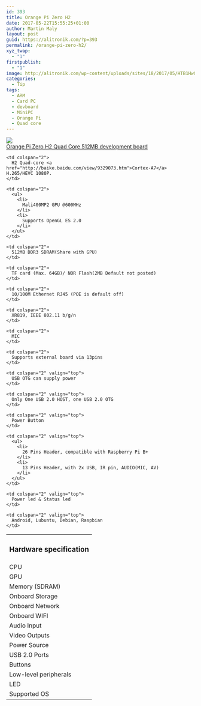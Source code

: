 ```yaml
---
id: 393
title: Orange Pi Zero H2
date: 2017-05-22T15:55:25+01:00
author: Martin Maly
layout: post
guid: https://alitronik.com/?p=393
permalink: /orange-pi-zero-h2/
xyz_twap:
  - "1"
firstpublish:
  - "1"
image: http://alitronik.com/wp-content/uploads/sites/18/2017/05/HTB1HwQ3PpXXXXbdaXXXq6xXFXXXC.jpg
categories:
  - Tip
tags:
  - ARM
  - Card PC
  - devboard
  - MiniPC
  - Orange Pi
  - Quad core
---
```

<a href="http://s.click.aliexpress.com/e/iiiAA2Z" target="_parent"><img src="//ae01.alicdn.com/kf/HTB1YlRiPFXXXXbrXFXXq6xXFXXXM/-font-b-Orange-b-font-font-b-Pi-b-font-font-b-Zero-b-font.jpg_220x220.jpg" /><span style="display: block;">Orange Pi Zero H2 Quad Core 512MB development board</span></a>

<table class="table table-bordered table-hover">
  <tr>
    <td colspan="3">
      <h3>
        Hardware specification
      </h3>
    </td>
  </tr>
  
  <tr>
    <td>
      CPU
    </td>
    
    <td colspan="2">
      H2 Quad-core <a href="http://baike.baidu.com/view/9329073.htm">Cortex-A7</a> H.265/HEVC 1080P.
    </td>
  </tr>
  
  <tr>
    <td>
      GPU
    </td>
    
    <td colspan="2">
      <ul>
        <li>
          Mali400MP2 GPU @600MHz
        </li>
        <li>
          Supports OpenGL ES 2.0
        </li>
      </ul>
    </td>
  </tr>
  
  <tr>
    <td>
      Memory (SDRAM)
    </td>
    
    <td colspan="2">
      512MB DDR3 SDRAM(Share with GPU)
    </td>
  </tr>
  
  <tr>
    <td>
      Onboard Storage
    </td>
    
    <td colspan="2">
      TF card (Max. 64GB)/ NOR Flash(2MB Default not posted)
    </td>
  </tr>
  
  <tr>
    <td>
      Onboard Network
    </td>
    
    <td colspan="2">
      10/100M Ethernet RJ45 (POE is default off)
    </td>
  </tr>
  
  <tr>
    <td>
      Onboard WIFI
    </td>
    
    <td colspan="2">
      XR819, IEEE 802.11 b/g/n
    </td>
  </tr>
  
  <tr>
    <td>
      Audio Input
    </td>
    
    <td colspan="2">
      MIC
    </td>
  </tr>
  
  <tr>
    <td>
      Video Outputs
    </td>
    
    <td colspan="2">
      Supports external board via 13pins
    </td>
  </tr>
  
  <tr>
    <td>
      Power Source
    </td>
    
    <td colspan="2" valign="top">
      USB OTG can supply power
    </td>
  </tr>
  
  <tr>
    <td>
      USB 2.0 Ports
    </td>
    
    <td colspan="2" valign="top">
      Only One USB 2.0 HOST, one USB 2.0 OTG
    </td>
  </tr>
  
  <tr>
    <td>
      Buttons
    </td>
    
    <td colspan="2" valign="top">
      Power Button
    </td>
  </tr>
  
  <tr>
    <td>
      Low-level peripherals
    </td>
    
    <td colspan="2" valign="top">
      <ul>
        <li>
          26 Pins Header, compatible with Raspberry Pi B+
        </li>
        <li>
          13 Pins Header, with 2x USB, IR pin, AUDIO(MIC, AV)
        </li>
      </ul>
    </td>
  </tr>
  
  <tr>
    <td>
      LED
    </td>
    
    <td colspan="2" valign="top">
      Power led & Status led
    </td>
  </tr>
  
  <tr>
    <td>
      Supported OS
    </td>
    
    <td colspan="2" valign="top">
      Android, Lubuntu, Debian, Raspbian
    </td>
  </tr>
</table>

&nbsp;